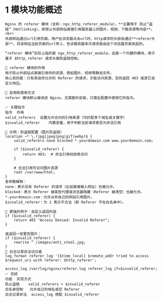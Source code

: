# 1 模块功能概述
    Nginx 的 referer 模块（全称：ngx_http_referer_module），**主要用于 防止“盗链”（Hotlinking），即禁止外部网站直接引用服务器上的图片、视频、下载资源等内容**。<br>
    外部网站通过url引用页面，用户在浏览器点击url时，http请求的头部会通过**referer头部**，将该网站当前页面的url带上，告诉服务器本次请求是由这个浏览器页面发起的。












```
“referer 模块”实际上指的是 ngx_http_referer_module，这是一个内建的模块，用于基于 $http_referer 请求头做防盗链控制。

🔹 referer 模块的作用
用于防止外部站点直接引用你的资源，例如图片、视频等静态文件。
核心目的是：只有来自你允许的 Referer 的请求，才能访问资源，否则返回 403 或其它自定义响应。

🔹 启用和使用方式
referer 模块默认编译进 Nginx，无需额外安装，只需在配置中使用它的指令。

✅ 关键指令
指令	作用
valid_referers	设置允许访问的引用来源（可匹配多个域名或关键字）
$invalid_referer	内置变量，用于判断当前请求是否为非法引用

🔹 示例：防盗链配置（图片防盗链）
location ~* \.(jpg|jpeg|png|gif|webp)$ {
    valid_referers none blocked *.yourdomain.com www.yourdomain.com;
    
    if ($invalid_referer) {
        return 403;  # 非法引用则拒绝访问
    }

    # 合法引用可访问图片资源
    root /var/www/html;
}
各参数解释：
none：表示没有 Referer 的请求（比如直接输入网址）也被允许。
blocked：表示 Referer 被某些代理或浏览器隐藏（Referer 被清空）也被允许。
*.yourdomain.com：允许从你自己的网站引用图片。
$invalid_referer：为 1 表示不合法（即 Referer 不在白名单中）。

🔹 更强的例子：自定义返回内容
if ($invalid_referer) {
    return 403 "Access Denied: Invalid Referer";
}

或返回一张警告图片：
if ($invalid_referer) {
    rewrite ^ /images/anti_steal.jpg;
}
🔹 日志记录非法访问者
log_format referer_log '[$time_local] $remote_addr tried to access $request_uri with referer: $http_referer';

access_log /var/log/nginx/referer.log referer_log if=$invalid_referer;
✅ 总结
功能	实现方式
防止盗链	valid_referers + $invalid_referer
白名单控制	允许自己的域名或空 Referer
日志记录非法	access_log 搭配 $invalid_referer
```
